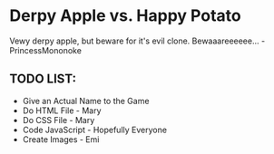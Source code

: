 # Derpy Apple vs. Happy Potato

Vewy derpy apple, but beware for it's evil clone. Bewaaareeeeee... -PrincessMononoke

## TODO LIST:
* Give an Actual Name to the Game
* Do HTML File - Mary
* Do CSS File - Mary
* Code JavaScript - Hopefully Everyone
* Create Images - Emi
